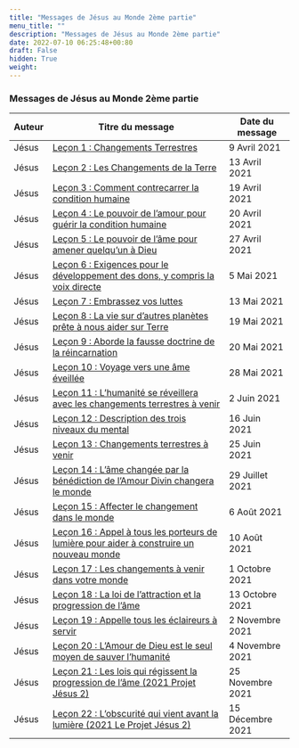 ```yaml
---
title: "Messages de Jésus au Monde 2ème partie"
menu_title: ""
description: "Messages de Jésus au Monde 2ème partie"
date: 2022-07-10 06:25:48+00:80
draft: False
hidden: True
weight:
---
```

### Messages de Jésus au Monde 2ème partie

**Auteur** | **Titre du message** | **Date du message**  
---|---|---
Jésus | [Leçon 1 : Changements Terrestres](/fr-contemporary-messages/fr-contemporary-messages-by-date-order/fr-contemporary-messages-2021/fr-2021-4-9-1-af-jesus/) | 9 Avril 2021
Jésus | [Leçon 2 : Les Changements de la Terre](/fr-contemporary-messages/fr-contemporary-messages-by-date-order/fr-contemporary-messages-2021/fr-2021-4-13-2-af-jesus/) | 13 Avril 2021
Jésus | [Leçon 3 : Comment contrecarrer la condition humaine](/fr-contemporary-messages/fr-contemporary-messages-by-date-order/fr-contemporary-messages-2021/fr-2021-4-19-2-af-jesus/) | 19 Avril 2021
Jésus | [Leçon 4 : Le pouvoir de l’amour pour guérir la condition humaine](/fr-contemporary-messages/fr-contemporary-messages-by-date-order/fr-contemporary-messages-2021/fr-2021-4-20-1-af-jesus/) | 20 Avril 2021
Jésus | [Leçon 5 : Le pouvoir de l’âme pour amener quelqu’un à Dieu](/fr-contemporary-messages/fr-contemporary-messages-by-date-order/fr-contemporary-messages-2021/fr-2021-4-27-1-af-jesus/) | 27 Avril 2021
Jésus | [Leçon 6 : Exigences pour le développement des dons, y compris la voix directe](/fr-contemporary-messages/fr-contemporary-messages-by-date-order/fr-contemporary-messages-2021/fr-2021-5-5-1-af-jesus/) | 5 Mai 2021
Jésus | [Leçon 7 : Embrassez vos luttes](/fr-contemporary-messages/fr-contemporary-messages-by-date-order/fr-contemporary-messages-2021/fr-2021-5-13-1-af-jesus/) | 13 Mai 2021
Jésus | [Leçon 8 : La vie sur d’autres planètes prête à nous aider sur Terre](/fr-contemporary-messages/fr-contemporary-messages-by-date-order/fr-contemporary-messages-2021/fr-2021-5-19-1-af-jesus/) | 19 Mai 2021
Jésus | [Leçon 9 : Aborde la fausse doctrine de la réincarnation](/fr-contemporary-messages/fr-contemporary-messages-by-date-order/fr-contemporary-messages-2021/fr-2021-5-20-1-af-jesus/) | 20 Mai 2021
Jésus | [Leçon 10 : Voyage vers une âme éveillée](/fr-contemporary-messages/fr-contemporary-messages-by-date-order/fr-contemporary-messages-2021/fr-2021-5-28-1-af-jesus/) | 28 Mai 2021
Jésus | [Leçon 11 : L’humanité se réveillera avec les changements terrestres à venir](/fr-contemporary-messages/fr-contemporary-messages-by-date-order/fr-contemporary-messages-2021/fr-2021-6-2-1-af-jesus/) | 2 Juin 2021
Jésus | [Leçon 12 : Description des trois niveaux du mental](/fr-contemporary-messages/fr-contemporary-messages-by-date-order/fr-contemporary-messages-2021/fr-2021-6-16-1-af-jesus/) | 16 Juin 2021
Jésus | [Leçon 13 : Changements terrestres à venir](/fr-contemporary-messages/fr-contemporary-messages-by-date-order/fr-contemporary-messages-2021/fr-2021-6-25-1-af-jesus/) | 25 Juin 2021
Jésus | [Leçon 14 : L’âme changée par la bénédiction de l’Amour Divin changera le monde](/fr-contemporary-messages/fr-contemporary-messages-by-date-order/fr-contemporary-messages-2021/fr-2021-7-29-1-af-jesus/) | 29 Juillet 2021
Jésus | [Leçon 15 : Affecter le changement dans le monde](/fr-contemporary-messages/fr-contemporary-messages-by-date-order/fr-contemporary-messages-2021/fr-2021-8-6-1-af-jesus/) | 6 Août 2021
Jésus | [Leçon 16 : Appel à tous les porteurs de lumière pour aider à construire un nouveau monde](/fr-contemporary-messages/fr-contemporary-messages-by-date-order/fr-contemporary-messages-2021/fr-2021-8-10-2-af-jesus/) | 10 Août 2021
Jésus | [Leçon 17 : Les changements à venir dans votre monde](/fr-contemporary-messages/fr-contemporary-messages-by-date-order/fr-contemporary-messages-2021/fr-2021-10-1-1-af-jesus/) | 1 Octobre 2021
Jésus | [Leçon 18 : La loi de l’attraction et la progression de l’âme](/fr-contemporary-messages/fr-contemporary-messages-by-date-order/fr-contemporary-messages-2021/fr-2021-10-13-1-af-jesus/) | 13 Octobre 2021
Jésus | [Leçon 19 : Appelle tous les éclaireurs à servir](/fr-contemporary-messages/fr-contemporary-messages-by-date-order/fr-contemporary-messages-2021/fr-2021-11-2-1-af-jesus/) | 2 Novembre 2021
Jésus | [Leçon 20 : L’Amour de Dieu est le seul moyen de sauver l’humanité](/fr-contemporary-messages/fr-contemporary-messages-by-date-order/fr-contemporary-messages-2021/fr-2021-11-4-1-af-jesus/) | 4 Novembre 2021
Jésus | [Leçon 21 : Les lois qui régissent la progression de l’âme (2021 Projet Jésus 2)](/fr-contemporary-messages/fr-contemporary-messages-by-date-order/fr-contemporary-messages-2021/fr-2021-11-25-1-af-jesus/) | 25 Novembre 2021
Jésus | [Leçon 22 : L’obscurité qui vient avant la lumière (2021 Le Projet Jésus 2)](/fr-contemporary-messages/fr-contemporary-messages-by-date-order/fr-contemporary-messages-2021/fr-2021-12-15-1-af-jesus/) | 15 Décembre 2021

